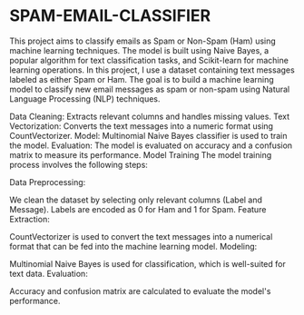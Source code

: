 # SPAM-EMAIL-CLASSIFIER
This project aims to classify emails as Spam or Non-Spam (Ham) using machine learning techniques. The model is built using Naive Bayes, a popular algorithm for text classification tasks, and Scikit-learn for machine learning operations.
In this project, I use a dataset containing text messages labeled as either Spam or Ham. The goal is to build a machine learning model to classify new email messages as spam or non-spam using Natural Language Processing (NLP) techniques.

Data Cleaning: Extracts relevant columns and handles missing values.
Text Vectorization: Converts the text messages into a numeric format using CountVectorizer.
Model: Multinomial Naive Bayes classifier is used to train the model.
Evaluation: The model is evaluated on accuracy and a confusion matrix to measure its performance.
Model Training
The model training process involves the following steps:

Data Preprocessing:

We clean the dataset by selecting only relevant columns (Label and Message).
Labels are encoded as 0 for Ham and 1 for Spam.
Feature Extraction:

CountVectorizer is used to convert the text messages into a numerical format that can be fed into the machine learning model.
Modeling:

Multinomial Naive Bayes is used for classification, which is well-suited for text data.
Evaluation:

Accuracy and confusion matrix are calculated to evaluate the model's performance.
